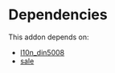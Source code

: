 # Dependencies

This addon depends on:

- [l10n_din5008](../../../../odoo-bringout-oca-ocb-l10n_din5008)
- [sale](../../../../../oca-ocb-sale/odoo-bringout-oca-ocb-sale)
